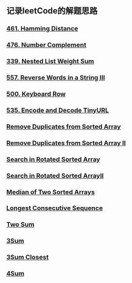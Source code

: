 ## 记录leetCode的解题思路

### [461. Hamming Distance](md/461.HammingDistance.md)
### [476. Number Complement](md/476.NumberComplement.md)
### [339. Nested List Weight Sum](md/339.NestedListWeightSum.md)
### [557. Reverse Words in a String III](md/557.ReverseWordsinaStringIII.md)
### [500. Keyboard Row](md/500.KeyboardRow.md)
### [535. Encode and Decode TinyURL](md/535.EncodeandDecodeTinyURL.md)
### [Remove Duplicates from Sorted Array](src/main/java/RemoveDuplicatesfromSortedArray.java)
### [Remove Duplicates from Sorted Array II](src/main/java/RemoveDuplicatesfromSortedArrayII.java)
### [Search in Rotated Sorted Array](src/main/java/SearchinRotatedSortedArray.java)
### [Search in Rotated Sorted ArrayII](src/main/java/SearchinRotatedSortedArrayII.java)
### [Median of Two Sorted Arrays](src/main/java/MedianofTwoSortedArrays.java)
### [Longest Consecutive Sequence](src/main/java/LongestConsecutiveSequence.java)
### [Two Sum](src/main/java/TwoSum.java)
### [3Sum](src/main/java/ThreeSum.java)
### [3Sum Closest](src/main/java/ThreeSumClosest.java)
### [4Sum](src/main/java/FourSum.java)














